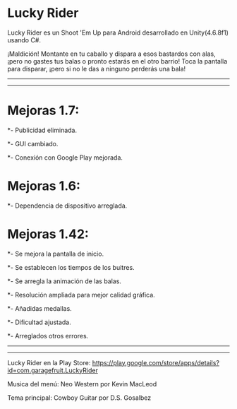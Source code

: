 # Lucky Rider

Lucky Rider es un Shoot 'Em Up para Android desarrollado en Unity(4.6.8f1) usando C#.

¡Maldición! Montante en tu caballo y dispara a esos bastardos con alas, ¡pero no gastes tus balas o pronto estarás en el otro barrio! Toca la pantalla para disparar, ¡pero si no le das a ninguno perderás una bala!
____
____
# Mejoras 1.7:
*- Publicidad eliminada.

*- GUI cambiado.

*- Conexión con Google Play mejorada.

# Mejoras 1.6:
*- Dependencia de dispositivo arreglada.

# Mejoras 1.42:
*- Se mejora la pantalla de inicio.

*- Se establecen los tiempos de los buitres.

*- Se arregla la animación de las balas.

*- Resolución ampliada para mejor calidad gráfica.

*- Añadidas medallas.

*- Dificultad ajustada.

*- Arreglados otros errores.

____
____
Lucky Rider en la Play Store: https://play.google.com/store/apps/details?id=com.garagefruit.LuckyRider

Musica del menú: Neo Western por Kevin MacLeod

Tema principal: Cowboy Guitar por D.S. Gosalbez
